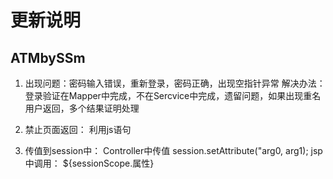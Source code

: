 # 更新说明
## ATMbySSm 
1. 出现问题：密码输入错误，重新登录，密码正确，出现空指针异常
解决办法：登录验证在Mapper中完成，不在Sercvice中完成，遗留问题，如果出现重名用户返回，多个结果证明处理

2. 禁止页面返回：
利用js语句
<!-- 禁止页面返回 --> 
<script language="JavaScript"> 
  javascript:window.history.forward(1);  
</script> 

3. 传值到session中：
Controller中传值
session.setAttribute("arg0, arg1);
jsp中调用：
${sessionScope.属性}



